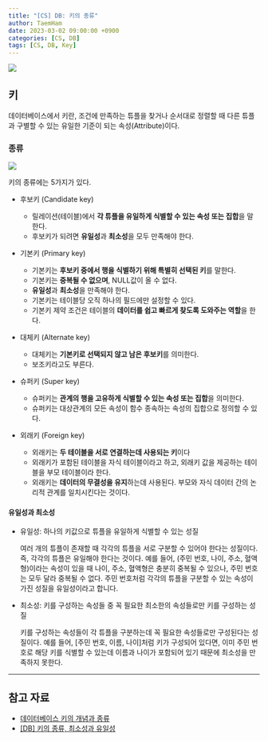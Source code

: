 ```yaml
---
title: "[CS] DB: 키의 종류"
author: TaemHam
date: 2023-03-02 09:00:00 +0900
categories: [CS, DB]
tags: [CS, DB, Key]
---
```


![](https://www.lifewire.com/thmb/BWi9I4ScLwYav9G0eOusrQ1ja8I=/1500x0/filters:no_upscale():max_bytes(150000):strip_icc()/database-157334670-5c29939d46e0fb0001edf766-f2f4c8e9293e4eef9607abf61d6a5446.jpg)

## 키

데이터베이스에서 키란, 조건에 만족하는 튜플을 찾거나 순서대로 정렬할 때 다른 튜플과 구별할 수 있는 유일한 기준이 되는 속성(Attribute)이다.

### 종류

![](https://velog.velcdn.com/images/hoha/post/be7bdce1-d4e6-45a7-b528-634f5257c714/image.png)

키의 종류에는 5가지가 있다.

* 후보키 (Candidate key)

  * 릴레이션(테이블)에서 **각 튜플을 유일하게 식별할 수 있는 속성 또는 집합**을 말한다.
  * 후보키가 되려면 **유일성**과 **최소성**을 모두 만족해야 한다.

* 기본키 (Primary key)
  
  * 기본키는 **후보키 중에서 행을 식별하기 위해 특별히 선택된 키**를 말한다.
  * 기본키는 **중복될 수 없으며**, NULL값이 올 수 없다.
  * **유일성**과 **최소성**을 만족해야 한다.
  * 기본키는 테이블당 오직 하나의 필드에만 설정할 수 있다.
  * 기본키 제약 조건은 테이블의 **데이터를 쉽고 빠르게 찾도록 도와주는 역할**을 한다.

* 대체키 (Alternate key)
  
  * 대체키는 **기본키로 선택되지 않고 남은 후보키**를 의미한다. 
  * 보조키라고도 부른다.

* 슈퍼키 (Super key)
  * 슈퍼키는 **관계의 행을 고유하게 식별할 수 있는 속성 또는 집합**을 의미한다.
  * 슈퍼키는 대상관계의 모든 속성이 함수 종속하는 속성의 집합으로 정의할 수 있다.

* 외래키 (Foreign key)
  
  * 외래키는 **두 테이블을 서로 연결하는데 사용되는 키**이다
  * 외래키가 포함된 테이블을 자식 테이블이라고 하고, 외래키 값을 제공하는 테이블을 부모 테이블이라 한다.
  * 외래키는 **데이터의 무결성을 유지**하는데 사용된다. 부모와 자식 데이터 간의 논리적 관계를 일치시킨다는 것이다.

#### 유일성과 최소성

* 유일성: 하나의 키값으로 튜플을 유일하게 식별할 수 있는 성질

  여러 개의 튜플이 존재할 때 각각의 튜플을 서로 구분할 수 있어야 한다는 성질이다. 즉, 각각의 튜플은 유일해야 한다는 것이다. 예를 들어, (주민 번호, 나이, 주소, 혈액형)이라는 속성이 있을 때 나이, 주소, 혈액형은 충분히 중복될 수 있으나, 주민 번호는 모두 달라 중복될 수 없다. 주민 번호처럼 각각의 튜플을 구분할 수 있는 속성이 가진 성질을 유일성이라고 합니다.

* 최소성: 키를 구성하는 속성들 중 꼭 필요한 최소한의 속성들로만 키를 구성하는 성질

  키를 구성하는 속성들이 각 튜플을 구분하는데 꼭 필요한 속성들로만 구성된다는 성질이다. 예를 들어, [주민 번호, 이름, 나이]처럼 키가 구성되어 있다면, 이미 주민 번호로 해당 키를 식별할 수 있는데 이름과 나이가 포함되어 있기 때문에 최소성을 만족하지 못한다.

---

## 참고 자료

* [데이터베이스 키의 개념과 종류](https://ggop-n.tistory.com/78)
* [[DB] 키의 종류, 최소성과 유일성](https://velog.io/@00yubin00/DB-%ED%82%A4%EC%9D%98-%EC%A2%85%EB%A5%98-%EC%8A%88%ED%8D%BC%ED%82%A4-%ED%9B%84%EB%B3%B4%ED%82%A4-%EA%B8%B0%EB%B3%B8%ED%82%A4-%EB%8C%80%EC%B2%B4%ED%82%A4-%EC%99%B8%EB%9E%98%ED%82%A4)